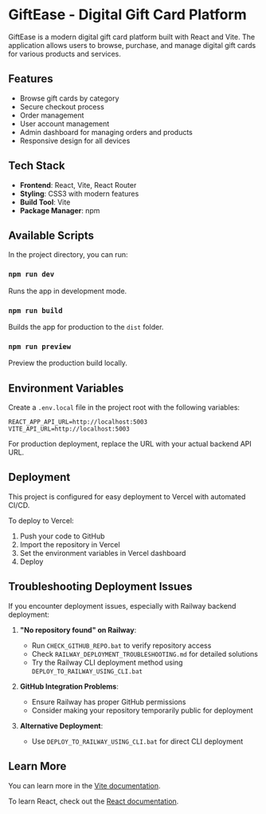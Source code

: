 # GiftEase - Digital Gift Card Platform

GiftEase is a modern digital gift card platform built with React and Vite. The application allows users to browse, purchase, and manage digital gift cards for various products and services.

## Features

- Browse gift cards by category
- Secure checkout process
- Order management
- User account management
- Admin dashboard for managing orders and products
- Responsive design for all devices

## Tech Stack

- **Frontend**: React, Vite, React Router
- **Styling**: CSS3 with modern features
- **Build Tool**: Vite
- **Package Manager**: npm

## Available Scripts

In the project directory, you can run:

### `npm run dev`

Runs the app in development mode.

### `npm run build`

Builds the app for production to the `dist` folder.

### `npm run preview`

Preview the production build locally.

## Environment Variables

Create a `.env.local` file in the project root with the following variables:

```
REACT_APP_API_URL=http://localhost:5003
VITE_API_URL=http://localhost:5003
```

For production deployment, replace the URL with your actual backend API URL.

## Deployment

This project is configured for easy deployment to Vercel with automated CI/CD.

To deploy to Vercel:
1. Push your code to GitHub
2. Import the repository in Vercel
3. Set the environment variables in Vercel dashboard
4. Deploy

## Troubleshooting Deployment Issues

If you encounter deployment issues, especially with Railway backend deployment:

1. **"No repository found" on Railway**: 
   - Run `CHECK_GITHUB_REPO.bat` to verify repository access
   - Check `RAILWAY_DEPLOYMENT_TROUBLESHOOTING.md` for detailed solutions
   - Try the Railway CLI deployment method using `DEPLOY_TO_RAILWAY_USING_CLI.bat`

2. **GitHub Integration Problems**:
   - Ensure Railway has proper GitHub permissions
   - Consider making your repository temporarily public for deployment

3. **Alternative Deployment**:
   - Use `DEPLOY_TO_RAILWAY_USING_CLI.bat` for direct CLI deployment

## Learn More

You can learn more in the [Vite documentation](https://vitejs.dev/guide/).

To learn React, check out the [React documentation](https://react.dev/).